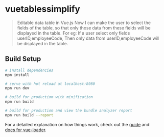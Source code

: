 # vuetablessimplify

> Editable data table in Vue.js
Now I can make the user to select the fields of the table, so that only those data from these fields will be displayed in the table. For eg: If a user select only fields userID,employeeCode, Then only data from userID,employeeCode will be displayed in the table.

## Build Setup

``` bash
# install dependencies
npm install

# serve with hot reload at localhost:8080
npm run dev

# build for production with minification
npm run build

# build for production and view the bundle analyzer report
npm run build --report
```

For a detailed explanation on how things work, check out the [guide](http://vuejs-templates.github.io/webpack/) and [docs for vue-loader](http://vuejs.github.io/vue-loader).
